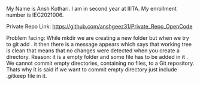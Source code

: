 My Name is Ansh Kothari. I am in second year at IIITA.
My enrollment number is IEC2021006.

Private Repo Link: https://github.com/anshgeez31/Private_Repo_OpenCode

Problem facing: While mkdir we are creating a new folder but when we try to git add . it then there is a message appears which says that working tree is clean that means that no changes were detected when you create a directory.
Reason: it is a empty folder and some file has to be added in it . We cannot commit empty directories, containing no files, to a Git repository. Thats why it is said if we want to commit empty directory just include .gitkeep file in it.
